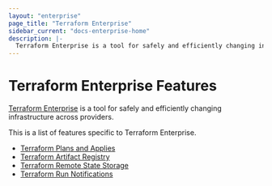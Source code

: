 ```yaml
---
layout: "enterprise"
page_title: "Terraform Enterprise"
sidebar_current: "docs-enterprise-home"
description: |-
  Terraform Enterprise is a tool for safely and efficiently changing infrastructure across providers.
---
```


# Terraform Enterprise Features

[Terraform Enterprise](https://www.hashicorp.com/products/terraform/) is a tool for safely and
efficiently changing infrastructure across providers.

This is a list of features specific to Terraform Enterprise.

- [Terraform Plans and Applies](/docs/enterprise/runs)
- [Terraform Artifact Registry](/docs/enterprise/artifacts)
- [Terraform Remote State Storage](/docs/enterprise/state)
- [Terraform Run Notifications](/docs/enterprise/runs/notifications.html)
